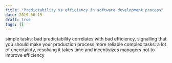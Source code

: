 ```yaml
---
title: "Predictability vs efficiency in software development process"
date: 2019-06-15
draft: true
tags: []
---
```

simple tasks: bad predictability correlates with bad efficiency, signalling that you should make your production process more reliable
complex tasks: a lot of uncertainty, resolving it takes time and incentivizes managers not to improve efficiency